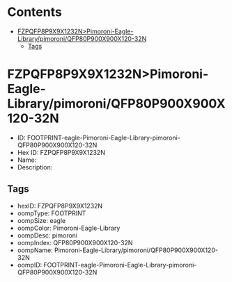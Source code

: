 



Contents
========

* [FZPQFP8P9X9X1232N>Pimoroni-Eagle-Library/pimoroni/QFP80P900X900X120-32N](#fzpqfp8p9x9x1232npimoroni-eagle-librarypimoroniqfp80p900x900x120-32n)
	* [Tags](#tags)

# FZPQFP8P9X9X1232N>Pimoroni-Eagle-Library/pimoroni/QFP80P900X900X120-32N

- ID: FOOTPRINT-eagle-Pimoroni-Eagle-Library-pimoroni-QFP80P900X900X120-32N
- Hex ID: FZPQFP8P9X9X1232N
- Name: 
- Description: 

## Tags

- hexID: FZPQFP8P9X9X1232N
- oompType: FOOTPRINT
- oompSize: eagle
- oompColor: Pimoroni-Eagle-Library
- oompDesc: pimoroni
- oompIndex: QFP80P900X900X120-32N
- oompName: Pimoroni-Eagle-Library/pimoroni/QFP80P900X900X120-32N
- oompID: FOOTPRINT-eagle-Pimoroni-Eagle-Library-pimoroni-QFP80P900X900X120-32N
